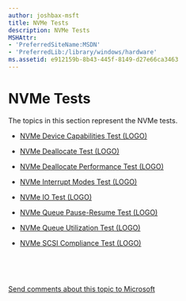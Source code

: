 ```yaml
---
author: joshbax-msft
title: NVMe Tests
description: NVMe Tests
MSHAttr:
- 'PreferredSiteName:MSDN'
- 'PreferredLib:/library/windows/hardware'
ms.assetid: e912159b-8b43-445f-8149-d27e66ca3463
---
```


# NVMe Tests


The topics in this section represent the NVMe tests.

-   [NVMe Device Capabilities Test (LOGO)](nvme-device-capabilities-test--logo--0460eb9e-280c-4f2c-aa81-9f9b2977cf0f.md)

-   [NVMe Deallocate Test (LOGO)](nvme-deallocate-test--logo--b840451f-39f8-4a4a-9aad-a3689e70f5e3.md)

-   [NVMe Deallocate Performance Test (LOGO)](nvme-deallocate-performance-test--logo--e3d5d17a-a0af-4ef2-9d8f-7c30ecea6e1a.md)

-   [NVMe Interrupt Modes Test (LOGO)](nvme-interrupt-modes-test--logo--681ab7d0-a5ab-40d0-a67b-aea53b26795c.md)

-   [NVMe IO Test (LOGO)](nvme-io-test--logo--90f535f2-9cfe-49ee-9e4a-852ae6770b9a.md)

-   [NVMe Queue Pause-Resume Test (LOGO)](nvme-queue-pause-resume-test--logo--7451fbf3-6528-48eb-ade5-9e4b473505aa.md)

-   [NVMe Queue Utilization Test (LOGO)](nvme-queue-utilization-test--logo--7117cbfe-37ab-4c47-821e-d7ca36295b19.md)

-   [NVMe SCSI Compliance Test (LOGO)](nvme-scsi-compliance-test--logo--1f98eed5-478b-42bc-8c17-ee49a2c63202.md)

 

 

[Send comments about this topic to Microsoft](mailto:wsddocfb@microsoft.com?subject=Documentation%20feedback%20%5Bp_hck\p_hck%5D:%20NVMe%20Tests%20%20RELEASE:%20%284/27/2016%29&body=%0A%0APRIVACY%20STATEMENT%0A%0AWe%20use%20your%20feedback%20to%20improve%20the%20documentation.%20We%20don't%20use%20your%20email%20address%20for%20any%20other%20purpose,%20and%20we'll%20remove%20your%20email%20address%20from%20our%20system%20after%20the%20issue%20that%20you're%20reporting%20is%20fixed.%20While%20we're%20working%20to%20fix%20this%20issue,%20we%20might%20send%20you%20an%20email%20message%20to%20ask%20for%20more%20info.%20Later,%20we%20might%20also%20send%20you%20an%20email%20message%20to%20let%20you%20know%20that%20we've%20addressed%20your%20feedback.%0A%0AFor%20more%20info%20about%20Microsoft's%20privacy%20policy,%20see%20http://privacy.microsoft.com/default.aspx. "Send comments about this topic to Microsoft")




